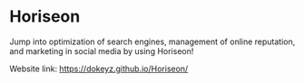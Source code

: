# Horiseon

Jump into optimization of search engines, management of online reputation, and marketing in social media by using Horiseon!

Website link: https://dokeyz.github.io/Horiseon/

